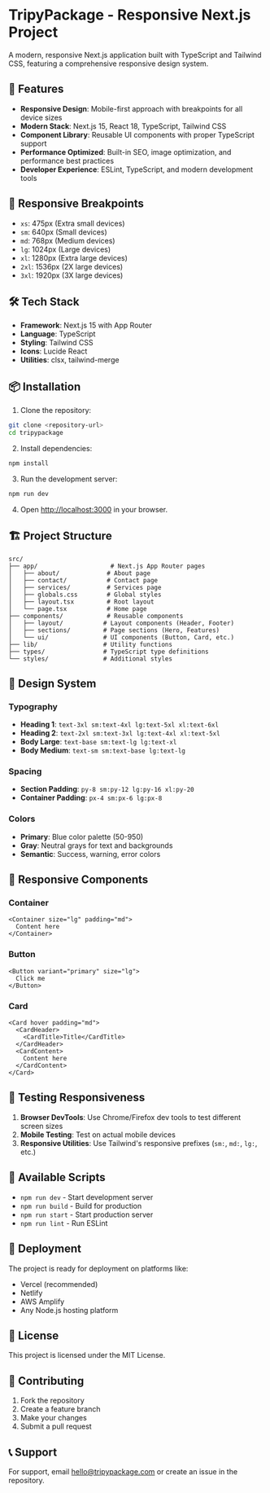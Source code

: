# TripyPackage - Responsive Next.js Project

A modern, responsive Next.js application built with TypeScript and Tailwind CSS, featuring a comprehensive responsive design system.

## 🚀 Features

- **Responsive Design**: Mobile-first approach with breakpoints for all device sizes
- **Modern Stack**: Next.js 15, React 18, TypeScript, Tailwind CSS
- **Component Library**: Reusable UI components with proper TypeScript support
- **Performance Optimized**: Built-in SEO, image optimization, and performance best practices
- **Developer Experience**: ESLint, TypeScript, and modern development tools

## 📱 Responsive Breakpoints

- `xs`: 475px (Extra small devices)
- `sm`: 640px (Small devices)
- `md`: 768px (Medium devices)
- `lg`: 1024px (Large devices)
- `xl`: 1280px (Extra large devices)
- `2xl`: 1536px (2X large devices)
- `3xl`: 1920px (3X large devices)

## 🛠️ Tech Stack

- **Framework**: Next.js 15 with App Router
- **Language**: TypeScript
- **Styling**: Tailwind CSS
- **Icons**: Lucide React
- **Utilities**: clsx, tailwind-merge

## 📦 Installation

1. Clone the repository:
```bash
git clone <repository-url>
cd tripypackage
```

2. Install dependencies:
```bash
npm install
```

3. Run the development server:
```bash
npm run dev
```

4. Open [http://localhost:3000](http://localhost:3000) in your browser.

## 🏗️ Project Structure

```
src/
├── app/                    # Next.js App Router pages
│   ├── about/             # About page
│   ├── contact/           # Contact page
│   ├── services/          # Services page
│   ├── globals.css        # Global styles
│   ├── layout.tsx         # Root layout
│   └── page.tsx           # Home page
├── components/            # Reusable components
│   ├── layout/           # Layout components (Header, Footer)
│   ├── sections/         # Page sections (Hero, Features)
│   └── ui/               # UI components (Button, Card, etc.)
├── lib/                  # Utility functions
├── types/                # TypeScript type definitions
└── styles/               # Additional styles
```

## 🎨 Design System

### Typography
- **Heading 1**: `text-3xl sm:text-4xl lg:text-5xl xl:text-6xl`
- **Heading 2**: `text-2xl sm:text-3xl lg:text-4xl xl:text-5xl`
- **Body Large**: `text-base sm:text-lg lg:text-xl`
- **Body Medium**: `text-sm sm:text-base lg:text-lg`

### Spacing
- **Section Padding**: `py-8 sm:py-12 lg:py-16 xl:py-20`
- **Container Padding**: `px-4 sm:px-6 lg:px-8`

### Colors
- **Primary**: Blue color palette (50-950)
- **Gray**: Neutral grays for text and backgrounds
- **Semantic**: Success, warning, error colors

## 📱 Responsive Components

### Container
```tsx
<Container size="lg" padding="md">
  Content here
</Container>
```

### Button
```tsx
<Button variant="primary" size="lg">
  Click me
</Button>
```

### Card
```tsx
<Card hover padding="md">
  <CardHeader>
    <CardTitle>Title</CardTitle>
  </CardHeader>
  <CardContent>
    Content here
  </CardContent>
</Card>
```

## 🧪 Testing Responsiveness

1. **Browser DevTools**: Use Chrome/Firefox dev tools to test different screen sizes
2. **Mobile Testing**: Test on actual mobile devices
3. **Responsive Utilities**: Use Tailwind's responsive prefixes (`sm:`, `md:`, `lg:`, etc.)

## 📝 Available Scripts

- `npm run dev` - Start development server
- `npm run build` - Build for production
- `npm run start` - Start production server
- `npm run lint` - Run ESLint

## 🚀 Deployment

The project is ready for deployment on platforms like:
- Vercel (recommended)
- Netlify
- AWS Amplify
- Any Node.js hosting platform

## 📄 License

This project is licensed under the MIT License.

## 🤝 Contributing

1. Fork the repository
2. Create a feature branch
3. Make your changes
4. Submit a pull request

## 📞 Support

For support, email hello@tripypackage.com or create an issue in the repository.
